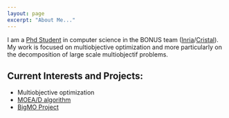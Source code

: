 ```yaml
---
layout: page
excerpt: "About Me..."
---
```


I am a [Phd Student](/research/) in computer science in the BONUS team ([Inria](https://www.inria.fr/equipes/bonus)/[Cristal](https://www.cristal.univ-lille.fr/?rubrique27&eid=47)). My work is focused on multiobjective optimization and more particularly on the decomposition of large scale multiobjectif problems.

## Current Interests and Projects:

- Multiobjective optimization
- [MOEA/D algorithm](https://sites.google.com/view/moead/home)
- [BigMO Project](https://sites.google.com/view/bigmo/home)
